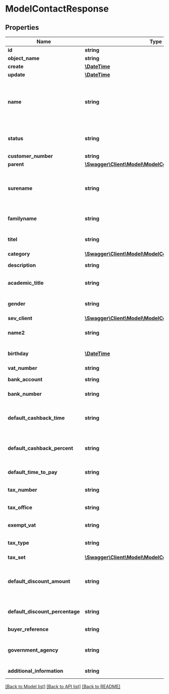 # ModelContactResponse

## Properties
Name | Type | Description | Notes
------------ | ------------- | ------------- | -------------
**id** | **string** | The contact id | [optional] 
**object_name** | **string** | The contact object name | [optional] 
**create** | [**\DateTime**](\DateTime.md) | Date of contact creation | [optional] 
**update** | [**\DateTime**](\DateTime.md) | Date of last contact update | [optional] 
**name** | **string** | The organization name.&lt;br&gt; Be aware that the type of contact will depend on this attribute.&lt;br&gt; If it holds a value, the contact will be regarded as an organization. | [optional] 
**status** | **string** | Defines the status of the contact. 100 &lt;-&gt; Lead - 500 &lt;-&gt; Pending - 1000 &lt;-&gt; Active. | [optional] 
**customer_number** | **string** | The customer number | [optional] 
**parent** | [**\Swagger\Client\Model\ModelContactResponseParent**](ModelContactResponseParent.md) |  | [optional] 
**surename** | **string** | The &lt;b&gt;first&lt;/b&gt; name of the contact.&lt;br&gt; Yeah... not quite right in literally every way. We know.&lt;br&gt; Not to be used for organizations. | [optional] 
**familyname** | **string** | The last name of the contact.&lt;br&gt; Not to be used for organizations. | [optional] 
**titel** | **string** | A non-academic title for the contact. Not to be used for organizations. | [optional] 
**category** | [**\Swagger\Client\Model\ModelContactResponseCategory**](ModelContactResponseCategory.md) |  | [optional] 
**description** | **string** | A description for the contact. | [optional] 
**academic_title** | **string** | A academic title for the contact. Not to be used for organizations. | [optional] 
**gender** | **string** | Gender of the contact.&lt;br&gt; Not to be used for organizations. | [optional] 
**sev_client** | [**\Swagger\Client\Model\ModelContactResponseSevClient**](ModelContactResponseSevClient.md) |  | [optional] 
**name2** | **string** | Second name of the contact.&lt;br&gt; Not to be used for organizations. | [optional] 
**birthday** | [**\DateTime**](\DateTime.md) | Birthday of the contact.&lt;br&gt; Not to be used for organizations. | [optional] 
**vat_number** | **string** | Vat number of the contact. | [optional] 
**bank_account** | **string** | Bank account number (IBAN) of the contact. | [optional] 
**bank_number** | **string** | Bank number of the bank used by the contact. | [optional] 
**default_cashback_time** | **string** | Absolute time in days which the contact has to pay his invoices and subsequently get a cashback. | [optional] 
**default_cashback_percent** | **string** | Percentage of the invoice sum the contact gets back if he payed invoices in time. | [optional] 
**default_time_to_pay** | **string** | The payment goal in days which is set for every invoice of the contact. | [optional] 
**tax_number** | **string** | The tax number of the contact. | [optional] 
**tax_office** | **string** | The tax office of the contact (only for greek customers). | [optional] 
**exempt_vat** | **string** | Defines if the contact is freed from paying vat. | [optional] 
**tax_type** | **string** | Defines which tax regulation the contact is using. | [optional] 
**tax_set** | [**\Swagger\Client\Model\ModelContactResponseTaxSet**](ModelContactResponseTaxSet.md) |  | [optional] 
**default_discount_amount** | **string** | The default discount the contact gets for every invoice.&lt;br&gt; Depending on defaultDiscountPercentage attribute, in percent or absolute value. | [optional] 
**default_discount_percentage** | **string** | Defines if the discount is a percentage (true) or an absolute value (false). | [optional] 
**buyer_reference** | **string** | Buyer reference of the contact. | [optional] 
**government_agency** | **string** | Defines whether the contact is a government agency (true) or not (false). | [optional] 
**additional_information** | **string** | Additional information stored for the contact. | [optional] 

[[Back to Model list]](../../README.md#documentation-for-models) [[Back to API list]](../../README.md#documentation-for-api-endpoints) [[Back to README]](../../README.md)

